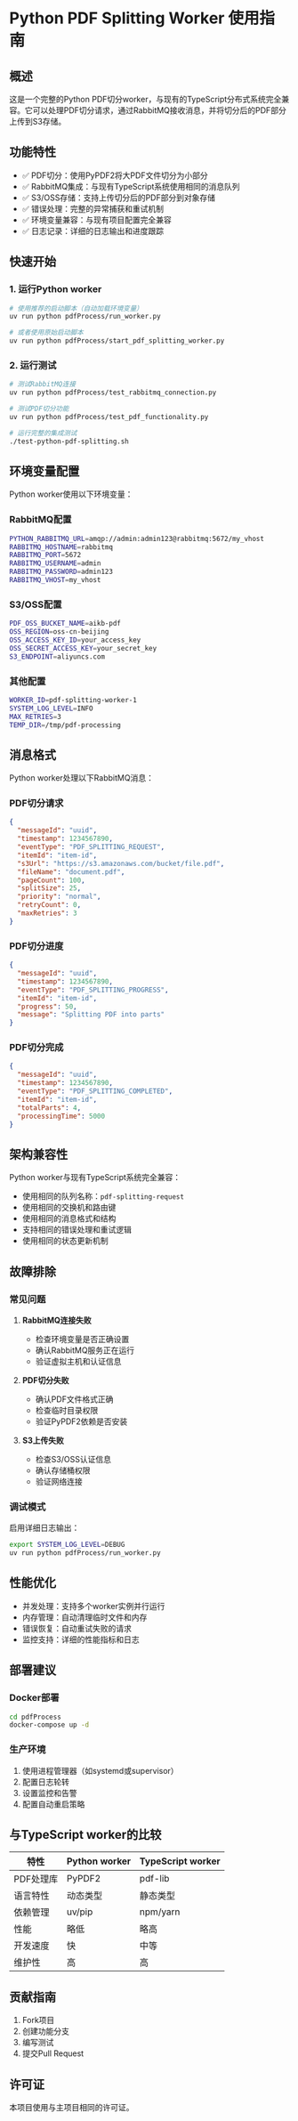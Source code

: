 # Python PDF Splitting Worker 使用指南

## 概述

这是一个完整的Python PDF切分worker，与现有的TypeScript分布式系统完全兼容。它可以处理PDF切分请求，通过RabbitMQ接收消息，并将切分后的PDF部分上传到S3存储。

## 功能特性

- ✅ PDF切分：使用PyPDF2将大PDF文件切分为小部分
- ✅ RabbitMQ集成：与现有TypeScript系统使用相同的消息队列
- ✅ S3/OSS存储：支持上传切分后的PDF部分到对象存储
- ✅ 错误处理：完整的异常捕获和重试机制
- ✅ 环境变量兼容：与现有项目配置完全兼容
- ✅ 日志记录：详细的日志输出和进度跟踪

## 快速开始

### 1. 运行Python worker

```bash
# 使用推荐的启动脚本（自动加载环境变量）
uv run python pdfProcess/run_worker.py

# 或者使用原始启动脚本
uv run python pdfProcess/start_pdf_splitting_worker.py
```

### 2. 运行测试

```bash
# 测试RabbitMQ连接
uv run python pdfProcess/test_rabbitmq_connection.py

# 测试PDF切分功能
uv run python pdfProcess/test_pdf_functionality.py

# 运行完整的集成测试
./test-python-pdf-splitting.sh
```

## 环境变量配置

Python worker使用以下环境变量：

### RabbitMQ配置
```bash
PYTHON_RABBITMQ_URL=amqp://admin:admin123@rabbitmq:5672/my_vhost
RABBITMQ_HOSTNAME=rabbitmq
RABBITMQ_PORT=5672
RABBITMQ_USERNAME=admin
RABBITMQ_PASSWORD=admin123
RABBITMQ_VHOST=my_vhost
```

### S3/OSS配置
```bash
PDF_OSS_BUCKET_NAME=aikb-pdf
OSS_REGION=oss-cn-beijing
OSS_ACCESS_KEY_ID=your_access_key
OSS_SECRET_ACCESS_KEY=your_secret_key
S3_ENDPOINT=aliyuncs.com
```

### 其他配置
```bash
WORKER_ID=pdf-splitting-worker-1
SYSTEM_LOG_LEVEL=INFO
MAX_RETRIES=3
TEMP_DIR=/tmp/pdf-processing
```

## 消息格式

Python worker处理以下RabbitMQ消息：

### PDF切分请求
```json
{
  "messageId": "uuid",
  "timestamp": 1234567890,
  "eventType": "PDF_SPLITTING_REQUEST",
  "itemId": "item-id",
  "s3Url": "https://s3.amazonaws.com/bucket/file.pdf",
  "fileName": "document.pdf",
  "pageCount": 100,
  "splitSize": 25,
  "priority": "normal",
  "retryCount": 0,
  "maxRetries": 3
}
```

### PDF切分进度
```json
{
  "messageId": "uuid",
  "timestamp": 1234567890,
  "eventType": "PDF_SPLITTING_PROGRESS",
  "itemId": "item-id",
  "progress": 50,
  "message": "Splitting PDF into parts"
}
```

### PDF切分完成
```json
{
  "messageId": "uuid",
  "timestamp": 1234567890,
  "eventType": "PDF_SPLITTING_COMPLETED",
  "itemId": "item-id",
  "totalParts": 4,
  "processingTime": 5000
}
```

## 架构兼容性

Python worker与现有TypeScript系统完全兼容：

- 使用相同的队列名称：`pdf-splitting-request`
- 使用相同的交换机和路由键
- 使用相同的消息格式和结构
- 支持相同的错误处理和重试逻辑
- 使用相同的状态更新机制

## 故障排除

### 常见问题

1. **RabbitMQ连接失败**
   - 检查环境变量是否正确设置
   - 确认RabbitMQ服务正在运行
   - 验证虚拟主机和认证信息

2. **PDF切分失败**
   - 确认PDF文件格式正确
   - 检查临时目录权限
   - 验证PyPDF2依赖是否安装

3. **S3上传失败**
   - 检查S3/OSS认证信息
   - 确认存储桶权限
   - 验证网络连接

### 调试模式

启用详细日志输出：
```bash
export SYSTEM_LOG_LEVEL=DEBUG
uv run python pdfProcess/run_worker.py
```

## 性能优化

- 并发处理：支持多个worker实例并行运行
- 内存管理：自动清理临时文件和内存
- 错误恢复：自动重试失败的请求
- 监控支持：详细的性能指标和日志

## 部署建议

### Docker部署
```bash
cd pdfProcess
docker-compose up -d
```

### 生产环境
1. 使用进程管理器（如systemd或supervisor）
2. 配置日志轮转
3. 设置监控和告警
4. 配置自动重启策略

## 与TypeScript worker的比较

| 特性 | Python worker | TypeScript worker |
|------|---------------|-------------------|
| PDF处理库 | PyPDF2 | pdf-lib |
| 语言特性 | 动态类型 | 静态类型 |
| 依赖管理 | uv/pip | npm/yarn |
| 性能 | 略低 | 略高 |
| 开发速度 | 快 | 中等 |
| 维护性 | 高 | 高 |

## 贡献指南

1. Fork项目
2. 创建功能分支
3. 编写测试
4. 提交Pull Request

## 许可证

本项目使用与主项目相同的许可证。